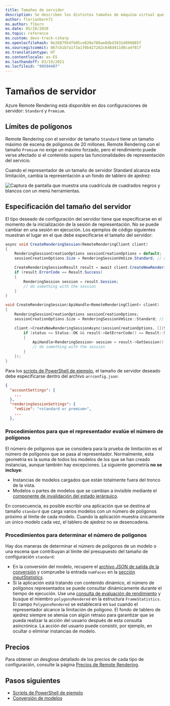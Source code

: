 ```yaml
---
title: Tamaños de servidor
description: Se describen los distintos tamaños de máquina virtual que se pueden asignar.
author: florianborn71
ms.author: flborn
ms.date: 05/28/2020
ms.topic: reference
ms.custom: devx-track-csharp
ms.openlocfilehash: 0e2687954fb05ce826e780ae0dbd3931d899885f
ms.sourcegitcommit: 867cb1b7a1f3a1f0b427282c648d411d0ca4f81f
ms.translationtype: HT
ms.contentlocale: es-ES
ms.lasthandoff: 03/19/2021
ms.locfileid: "99594407"
---
```

# <a name="server-sizes"></a>Tamaños de servidor

Azure Remote Rendering está disponible en dos configuraciones de servidor: `Standard` y `Premium`.

## <a name="polygon-limits"></a>Límites de polígonos

Remote Rendering con el servidor de tamaño `Standard` tiene un tamaño máximo de escena de polígonos de 20 millones. Remote Rendering con el tamaño `Premium` no exige un máximo forzado, pero el rendimiento puede verse afectado si el contenido supera las funcionalidades de representación del servicio.

Cuando el representador de un tamaño de servidor Standard alcanza esta limitación, cambia la representación a un fondo de tablero de ajedrez:

![Captura de pantalla que muestra una cuadrícula de cuadrados negros y blancos con un menú herramientas.](media/checkerboard.png)

## <a name="specify-the-server-size"></a>Especificación del tamaño del servidor

El tipo deseado de configuración del servidor tiene que especificarse en el momento de la inicialización de la sesión de representación. No se puede cambiar en una sesión en ejecución. Los ejemplos de código siguientes muestran el lugar en el que debe especificarse el tamaño del servidor:

```cs
async void CreateRenderingSession(RemoteRenderingClient client)
{
    RenderingSessionCreationOptions sessionCreationOptions = default;
    sessionCreationOptions.Size = RenderingSessionVmSize.Standard; // or  RenderingSessionVmSize.Premium

    CreateRenderingSessionResult result = await client.CreateNewRenderingSessionAsync(sessionCreationOptions);
    if (result.ErrorCode == Result.Success)
    {
        RenderingSession session = result.Session;
        // do something with the session
    }
}
```

```cpp
void CreateRenderingSession(ApiHandle<RemoteRenderingClient> client)
{
    RenderingSessionCreationOptions sessionCreationOptions;
    sessionCreationOptions.Size = RenderingSessionVmSize::Standard; // or  RenderingSessionVmSize::Premium

    client->CreateNewRenderingSessionAsync(sessionCreationOptions, [](Status status, ApiHandle<CreateRenderingSessionResult> result) {
        if (status == Status::OK && result->GetErrorCode() == Result::Success)
        {
            ApiHandle<RenderingSession> session = result->GetSession();
            // do something with the session
        }
    });
}

```

Para los [scripts de PowerShell de ejemplo](../samples/powershell-example-scripts.md), el tamaño de servidor deseado debe especificarse dentro del archivo `arrconfig.json`:

```json
{
  "accountSettings": {
    ...
  },
  "renderingSessionSettings": {
    "vmSize": "<standard or premium>",
    ...
  },
```

### <a name="how-the-renderer-evaluates-the-number-of-polygons"></a>Procedimientos para que el representador evalúe el número de polígonos

El número de polígonos que se considera para la prueba de limitación es el número de polígonos que se pasa al representador. Normalmente, esta geometría es la suma de todos los modelos de los que se han creado instancias, aunque también hay excepciones. La siguiente geometría **no se incluye**:
* Instancias de modelos cargados que están totalmente fuera del tronco de la vista.
* Modelos o partes de modelos que se cambian a invisible mediante el [componente de invalidación del estado jerárquico](../overview/features/override-hierarchical-state.md).

En consecuencia, es posible escribir una aplicación que se destina al tamaño `standard` que carga varios modelos con un número de polígonos próximo al límite de cada modelo. Cuando la aplicación muestra únicamente un único modelo cada vez, el tablero de ajedrez no se desencadena.

### <a name="how-to-determine-the-number-of-polygons"></a>Procedimientos para determinar el número de polígonos

Hay dos maneras de determinar el número de polígonos de un modelo o una escena que contribuyan al límite del presupuesto del tamaño de configuración `standard`:
* En la conversión del modelo, recupere el [archivo JSON de salida de la conversión](../how-tos/conversion/get-information.md) y compruebe la entrada `numFaces` en la [sección *inputStatistics*](../how-tos/conversion/get-information.md#the-inputstatistics-section).
* Si la aplicación está tratando con contenido dinámico, el número de polígonos representados se puede consultar dinámicamente durante el tiempo de ejecución. Use una [consulta de evaluación de rendimiento](../overview/features/performance-queries.md#performance-assessment-queries) y busque el miembro `polygonsRendered` en la estructura `FrameStatistics`. El campo `PolygonsRendered` se establecerá en `bad` cuando el representador alcance la limitación de polígono. El fondo de tablero de ajedrez siempre se atenúa con algún retraso para garantizar que se pueda realizar la acción del usuario después de esta consulta asincrónica. La acción del usuario puede consistir, por ejemplo, en ocultar o eliminar instancias de modelo.

## <a name="pricing"></a>Precios

Para obtener un desglose detallado de los precios de cada tipo de configuración, consulte la página [Precios de Remote Rendering](https://azure.microsoft.com/pricing/details/remote-rendering).

## <a name="next-steps"></a>Pasos siguientes
* [Scripts de PowerShell de ejemplo](../samples/powershell-example-scripts.md)
* [Conversión de modelos](../how-tos/conversion/model-conversion.md)

